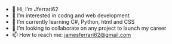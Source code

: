 - 👋 Hi, I’m Jferrari62
- 👀 I’m interested in codng and web development
- 🌱 I’m currently learning C#, Python, html and CSS
- 💞️ I’m looking to collaborate on any project to launch my career
- 📫 How to reach me: jamesferrari62@gmail.com

<!---
Jferrari62/Jferrari62 is a ✨ special ✨ repository because its `README.md` (this file) appears on your GitHub profile.
You can click the Preview link to take a look at your changes.
--->
